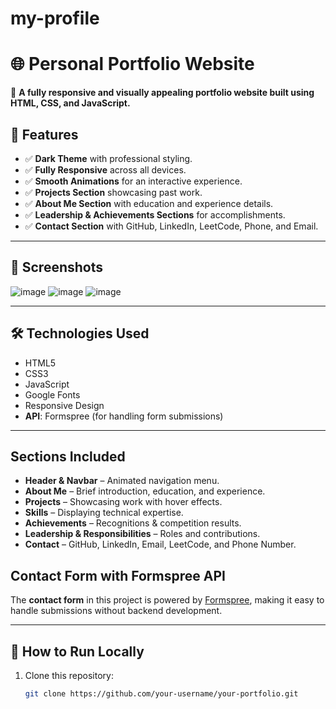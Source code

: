 ﻿# my-profile
# 🌐 Personal Portfolio Website  

🚀 **A fully responsive and visually appealing portfolio website built using HTML, CSS, and JavaScript.**  

## 📌 Features  
- ✅ **Dark Theme** with professional styling.  
- ✅ **Fully Responsive** across all devices.  
- ✅ **Smooth Animations** for an interactive experience.  
- ✅ **Projects Section** showcasing past work.  
- ✅ **About Me Section** with education and experience details.  
- ✅ **Leadership & Achievements Sections** for accomplishments.  
- ✅ **Contact Section** with GitHub, LinkedIn, LeetCode, Phone, and Email.  

---

## 📸 Screenshots  
![image](https://github.com/user-attachments/assets/906a1abd-7999-4a56-92ba-19333feb96cb)
![image](https://github.com/user-attachments/assets/2043eaf0-7576-47bd-a3b4-08a38102ce6d)
![image](https://github.com/user-attachments/assets/1df0fbd8-33ec-4783-bd9f-4f4d03f5dc7d)

 

---

## 🛠️ Technologies Used  
- HTML5  
- CSS3  
- JavaScript  
- Google Fonts  
- Responsive Design  
- **API**: Formspree (for handling form submissions)

---

##  Sections Included  
- **Header & Navbar** – Animated navigation menu.  
- **About Me** – Brief introduction, education, and experience.  
- **Projects** – Showcasing work with hover effects.  
- **Skills** – Displaying technical expertise.  
- **Achievements** – Recognitions & competition results.  
- **Leadership & Responsibilities** – Roles and contributions.  
- **Contact** – GitHub, LinkedIn, Email, LeetCode, and Phone Number.  
##  **Contact Form with Formspree API**
The **contact form** in this project is powered by [Formspree](https://formspree.io/), making it easy to handle submissions without backend development.

---

## 🎯 How to Run Locally  

1. Clone this repository:  
   ```bash
   git clone https://github.com/your-username/your-portfolio.git
